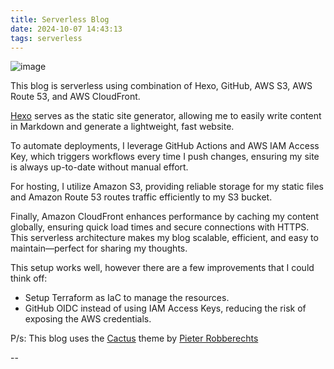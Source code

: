 ```yaml
---
title: Serverless Blog
date: 2024-10-07 14:43:13
tags: serverless
---
```


![image](https://s3.us-west-1.amazonaws.com/www.khoahoang.dev/serverless-blog/serverless.jpg)

This blog is serverless using combination of Hexo, GitHub, AWS S3, AWS Route 53, and AWS CloudFront.

[Hexo](https://hexo.io/) serves as the static site generator, allowing me to easily write content in Markdown and generate a lightweight, fast website. 

To automate deployments, I leverage GitHub Actions and AWS IAM Access Key, which triggers workflows every time I push changes, ensuring my site is always up-to-date without manual effort. 

For hosting, I utilize Amazon S3, providing reliable storage for my static files and Amazon Route 53 routes traffic efficiently to my S3 bucket.

Finally, Amazon CloudFront enhances performance by caching my content globally, ensuring quick load times and secure connections with HTTPS. This serverless architecture makes my blog scalable, efficient, and easy to maintain—perfect for sharing my thoughts.

This setup works well, however there are a few improvements that I could think off:
- Setup Terraform as IaC to manage the resources.
- GitHub OIDC instead of using IAM Access Keys, reducing the risk of exposing the AWS credentials.

P/s: This blog uses the [Cactus](https://github.com/probberechts/hexo-theme-cactus) theme by [Pieter Robberechts](https://github.com/probberechts)

--